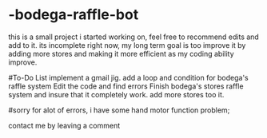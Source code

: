 # -bodega-raffle-bot
this is a small project i started working on, feel free to recommend edits and add to it.
its incomplete right now, my long term goal is too improve it by adding more stores and making 
it more efficient as my coding ability improve.

#To-Do List
implement a gmail jig.
add a loop and condition for bodega's raffle system
Edit the code and find errors
Finish bodega's stores raffle system and insure that it completely work.
add more stores too it.

#sorry for alot of errors, i have some hand motor function problem;

contact me by leaving a comment
